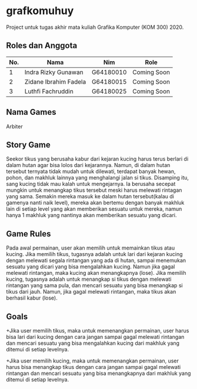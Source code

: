 # grafkomuhuy
Project untuk tugas akhir mata kuliah Grafika Komputer (KOM 300) 2020.


## Roles dan Anggota
<table>
    <thead>
        <tr>
            <th>No.</th>
            <th>Nama</th>
            <th>Nim</th>
            <th>Role</th>
        </tr>
    </thead>
    <tbody>
        <tr>
            <td>1</td>
            <td>Indra Rizky Gunawan</td>
            <td>G64180010</td>
            <td>Coming Soon</td>
        </tr>
        <tr>
            <td>2</td>
            <td>Zidane Ibrahim Fadela</td>
            <td>G64180015</td>
            <td>Coming Soon</td>
        </tr>
        <tr>
            <td>3</td>
            <td>Luthfi Fachruddin</td>
            <td>G64180025</td>
            <td>Coming Soon</td>
        </tr>
    </tbody>
</table>

## Nama Games
Arbiter

## Story Game
Seekor tikus yang berusaha kabur dari kejaran kucing harus terus berlari di dalam hutan agar bisa lolos dari kejarannya. Namun, di dalam hutan tersebut ternyata tidak mudah untuk dilewati, terdapat banyak hewan, pohon, dan makhluk lainnya yang menghalangi jalan si tikus. Disamping itu, sang kucing tidak mau kalah untuk mengejarnya. Ia berusaha secepat mungkin untuk menangkap tikus tersebut meski harus melewati rintagan yang sama. Semakin mereka masuk ke dalam hutan tersebut(kalau di gamenya nanti naik level), mereka akan bertemu dengan banyak makhluk lain di setiap level yang akan memberikan sesuatu untuk mereka, namun hanya 1 makhluk yang nantinya akan memberikan sesuatu yang dicari.

## Game Rules
Pada awal permainan, user akan memilih untuk memainkan tikus atau kucing. Jika memilih tikus, tugasnya adalah untuk lari dari kejaran kucing dengan melewati segala rintangan yang ada di hutan, sampai menemukan sesuatu yang dicari yang bisa mengalahkan kucing. Namun jika gagal melewati rintangan, maka kucing akan menangkapnya (lose). Jika memilih kucing, tugasnya adalah untuk menangkap si tikus dengan melewati rintangan yang sama pula, dan mencari sesuatu yang bisa menangkap si tikus dari jauh. Namun, jika gagal melewati rintangan, maka tikus akan berhasil kabur (lose).

## Goals
+Jika user memilih tikus, maka untuk memenangkan permainan, user harus bisa lari dari kucing dengan cara jangan sampai gagal melewati rintangan dan mencari sesuatu yang bisa mengalahkan kucing dari makhluk yang ditemui di setiap levelnya.

+Jika user memilih kucing, maka untuk memenangkan permainan, user harus bisa menangkap tikus dengan cara jangan sampai gagal melewati rintangan dan mencari sesuatu yang bisa menangkapnya dari makhluk yang ditemui di setiap levelnya.

